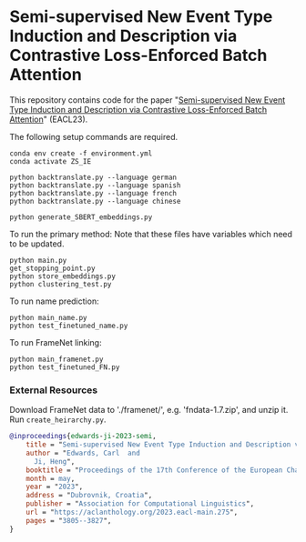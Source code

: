 # Semi-supervised New Event Type Induction and Description via Contrastive Loss-Enforced Batch Attention


This repository contains code for the paper "[Semi-supervised New Event Type Induction and Description via Contrastive Loss-Enforced Batch Attention](https://aclanthology.org/2023.eacl-main.275/)" (EACL23).


The following setup commands are required. 
```
conda env create -f environment.yml
conda activate ZS_IE

python backtranslate.py --language german
python backtranslate.py --language spanish
python backtranslate.py --language french
python backtranslate.py --language chinese

python generate_SBERT_embeddings.py
```

To run the primary method:
Note that these files have variables which need to be updated. 
```
python main.py
get_stopping_point.py
python store_embeddings.py
python clustering_test.py
```

To run name prediction:
```
python main_name.py
python test_finetuned_name.py
```

To run FrameNet linking:
```
python main_framenet.py
python test_finetuned_FN.py
```


### External Resources
Download FrameNet data to './framenet/', e.g. 'fndata-1.7.zip', and unzip it. Run `create_heirarchy.py`. 


```bibtex
@inproceedings{edwards-ji-2023-semi,
    title = "Semi-supervised New Event Type Induction and Description via Contrastive Loss-Enforced Batch Attention",
    author = "Edwards, Carl  and
      Ji, Heng",
    booktitle = "Proceedings of the 17th Conference of the European Chapter of the Association for Computational Linguistics",
    month = may,
    year = "2023",
    address = "Dubrovnik, Croatia",
    publisher = "Association for Computational Linguistics",
    url = "https://aclanthology.org/2023.eacl-main.275",
    pages = "3805--3827",
}
```

